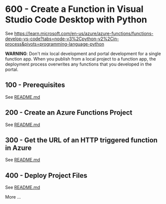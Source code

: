 # 600 - Create a Function in Visual Studio Code Desktop with Python

See https://learn.microsoft.com/en-us/azure/azure-functions/functions-develop-vs-code?tabs=node-v3%2Cpython-v2%2Cin-process&pivots=programming-language-python

**WARNING**: Don't mix local development and portal development for a single function app. When you publish from a local project to a function app, the deployment process overwrites any functions that you developed in the portal.

## 100 - Prerequisites

See [README.md](./100/README.md)

## 200 - Create an Azure Functions Project

See [README.md](./200/README.md)

## 300 - Get the URL of an HTTP triggered function in Azure

See [README.md](./300/README.md)

## 400 - Deploy Project Files

See [README.md](./400/README.md)

More ...
